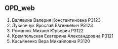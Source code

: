 ## OPD_web
1) Валявина Валерия Константиновна Р3123
2) Лукьянчук Ярослав Евгеньевич Р3123
3) Романюк Михаил Юрьевич Р3122
4) Кремпольская Екатерина Александровна Р3121
5) Касьяненко Вера Михайловна P3120